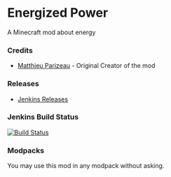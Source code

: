 # Energized Power

A Minecraft mod about energy

### Credits
 - [Matthieu Parizeau](http://github.com/mattparizeau) - Original Creator of the mod

### Releases
 - [Jenkins Releases](http://build.teamcodercraft.tk:9090/job/EnergizedPower/) 
 
### Jenkins Build Status
[![Build Status](http://build.teamcodercraft.tk:9090/job/EnergizedPower/badge/icon)](http://build.teamcodercraft.tk:9090/job/EnergizedPower/)

### Modpacks
You may use this mod in any modpack without asking.
